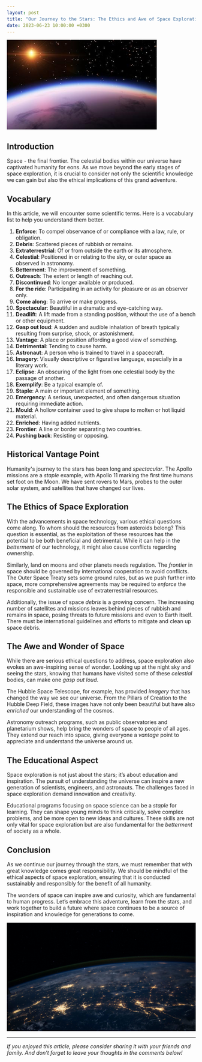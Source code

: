 ```yaml
---
layout: post
title: "Our Journey to the Stars: The Ethics and Awe of Space Exploration"
date: 2023-06-23 10:00:00 +0300
---
```


![Space](/images/space.jpg "An image representing space exploration.")

## Introduction

Space - the final frontier. The celestial bodies within our universe have captivated humanity for eons. As we move beyond the early stages of space exploration, it is crucial to consider not only the scientific knowledge we can gain but also the ethical implications of this grand adventure.

## Vocabulary

In this article, we will encounter some scientific terms. Here is a vocabulary list to help you understand them better.

1. **Enforce**: To compel observance of or compliance with a law, rule, or obligation.
2. **Debris**: Scattered pieces of rubbish or remains.
3. **Extraterrestrial**: Of or from outside the earth or its atmosphere.
4. **Celestial**: Positioned in or relating to the sky, or outer space as observed in astronomy.
5. **Betterment**: The improvement of something.
6. **Outreach**: The extent or length of reaching out.
7. **Discontinued**: No longer available or produced.
8. **For the ride**: Participating in an activity for pleasure or as an observer only.
9. **Come along**: To arrive or make progress.
10. **Spectacular**: Beautiful in a dramatic and eye-catching way.
11. **Deadlift**: A lift made from a standing position, without the use of a bench or other equipment.
12. **Gasp out loud**: A sudden and audible inhalation of breath typically resulting from surprise, shock, or astonishment.
13. **Vantage**: A place or position affording a good view of something.
14. **Detrimental**: Tending to cause harm.
15. **Astronaut**: A person who is trained to travel in a spacecraft.
16. **Imagery**: Visually descriptive or figurative language, especially in a literary work.
17. **Eclipse**: An obscuring of the light from one celestial body by the passage of another.
18. **Exemplify**: Be a typical example of.
19. **Staple**: A main or important element of something.
20. **Emergency**: A serious, unexpected, and often dangerous situation requiring immediate action.
21. **Mould**: A hollow container used to give shape to molten or hot liquid material.
22. **Enriched**: Having added nutrients.
23. **Frontier**: A line or border separating two countries.
24. **Pushing back**: Resisting or opposing.

## Historical Vantage Point

Humanity's journey to the stars has been long and *spectacular*. The Apollo missions are a *staple* example, with Apollo 11 marking the first time humans set foot on the Moon. We have sent rovers to Mars, probes to the outer solar system, and satellites that have changed our lives.

## The Ethics of Space Exploration

With the advancements in space technology, various ethical questions come along. To whom should the resources from asteroids belong? This question is essential, as the exploitation of these resources has the potential to be both beneficial and detrimental. While it can help in the *betterment* of our technology, it might also cause conflicts regarding ownership.

Similarly, land on moons and other planets needs regulation. The *frontier* in space should be governed by international cooperation to avoid conflicts. The Outer Space Treaty sets some ground rules, but as we push further into space, more comprehensive agreements may be required to *enforce* the responsible and sustainable use of extraterrestrial resources.

Additionally, the issue of space *debris* is a growing concern. The increasing number of satellites and missions leaves behind pieces of rubbish and remains in space, posing threats to future missions and even to Earth itself. There must be international guidelines and efforts to mitigate and clean up space debris.

## The Awe and Wonder of Space

While there are serious ethical questions to address, space exploration also evokes an awe-inspiring sense of wonder. Looking up at the night sky and seeing the stars, knowing that humans have visited some of these *celestial* bodies, can make one *gasp out loud*. 

The Hubble Space Telescope, for example, has provided *imagery* that has changed the way we see our universe. From the Pillars of Creation to the Hubble Deep Field, these images have not only been beautiful but have also *enriched* our understanding of the cosmos.

Astronomy outreach programs, such as public observatories and planetarium shows, help bring the wonders of space to people of all ages. They extend our reach into space, giving everyone a *vantage* point to appreciate and understand the universe around us.

## The Educational Aspect

Space exploration is not just about the stars; it’s about education and inspiration. The pursuit of understanding the universe can inspire a new generation of scientists, engineers, and astronauts. The challenges faced in space exploration demand innovation and creativity.

Educational programs focusing on space science can be a *staple* for learning. They can shape young minds to think critically, solve complex problems, and be more open to new ideas and cultures. These skills are not only vital for space exploration but are also fundamental for the *betterment* of society as a whole.

## Conclusion

As we continue our journey through the stars, we must remember that with great knowledge comes great responsibility. We should be mindful of the ethical aspects of space exploration, ensuring that it is conducted sustainably and responsibly for the benefit of all humanity.

The wonders of space can inspire awe and curiosity, which are fundamental to human progress. Let’s embrace this adventure, learn from the stars, and work together to build a future where space continues to be a source of inspiration and knowledge for generations to come.

![Awe-InspiringSpace](/images/awe-inspiringspace.jpg)

---

*If you enjoyed this article, please consider sharing it with your friends and family. And don’t forget to leave your thoughts in the comments below!*